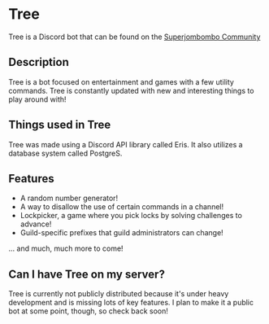 # Tree
Tree is a Discord bot that can be found on the [Superjombombo Community](discord.gg/sjb)

## Description
Tree is a bot focused on entertainment and games with a few utility commands. Tree is constantly updated with new and interesting things to play around with!

## Things used in Tree
Tree was made using a Discord API library called Eris. It also utilizes a database system called PostgreS.

## Features
- A random number generator!
- A way to disallow the use of certain commands in a channel!
- Lockpicker, a game where you pick locks by solving challenges to advance!
- Guild-specific prefixes that guild administrators can change!

... and much, much more to come!

## Can I have Tree on my server?
Tree is currently not publicly distributed because it's under heavy development and is missing lots of key features. I plan to make it a public bot at some point, though, so check back soon!
